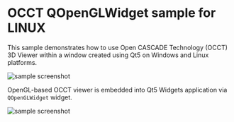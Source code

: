 OCCT QOpenGLWidget sample for LINUX
==================

This sample demonstrates how to use Open CASCADE Technology (OCCT) 3D Viewer within a window created using Qt5 on Windows and Linux platforms.

![sample screenshot](/occt-qopenglwidget-sample-wnt.png)

OpenGL-based OCCT viewer is embedded into Qt5 Widgets application via `QOpenGLWidget` widget.

![sample screenshot](/occt-qopenglwidget-sample-x11.png)
